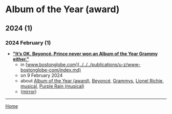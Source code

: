 # Album of the Year (award)

## 2024 (1)

### 2024 February (1)

 - [**"It’s OK, Beyoncé. Prince never won an Album of the Year Grammy either."**](https://www.bostonglobe.com/2024/02/09/opinion/beyonce-album-year-grammy/)
    - in [www.bostonglobe.com](../../../publications/u-z/www-bostonglobe-com/index.md)
    - on 9 February 2024
    - about [Album of the Year (award)](../../../topics/award/album-of-the-year/index.md), [Beyoncé](../../../topics/beyonc/index.md), [Grammys](../../../topics/grammys/index.md), [Lionel Richie](../../../topics/lionel-richie/index.md), [musical](../../../topics/musical/index.md), [Purple Rain (musical)](../../../topics/musical/purple-rain/index.md)
    - ([mirror](https://web.archive.org/web/*/https://www.bostonglobe.com/2024/02/09/opinion/beyonce-album-year-grammy/))

----

[Home](../index.md)
